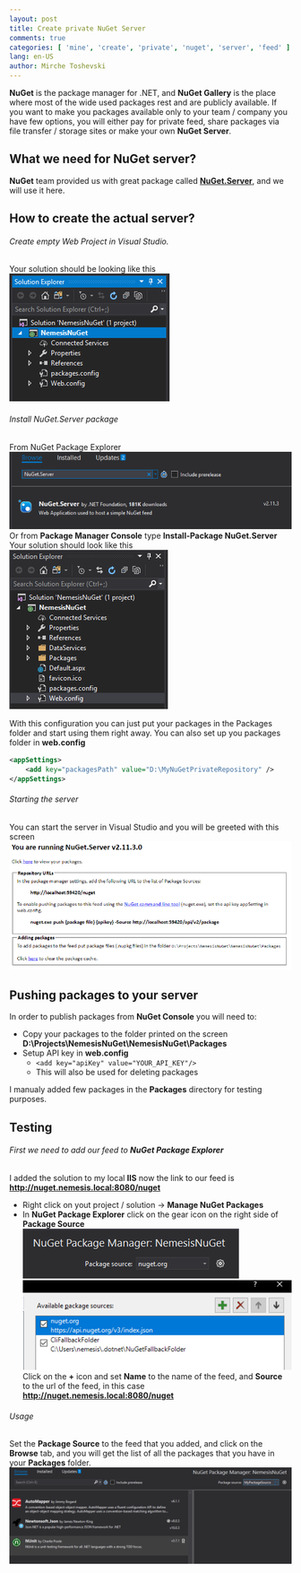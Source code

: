 ```yaml
---
layout: post
title: Create private NuGet Server
comments: true
categories: [ 'mine', 'create', 'private', 'nuget', 'server', 'feed' ]
lang: en-US
author: Mirche Toshevski
---
```

**NuGet** is the package manager for .NET, and **NuGet Gallery** is the place where most of the wide used packages rest and are publicly available. If you want to make you packages available only to your team / company you have few options, you will either pay for private feed, share packages via file transfer / storage sites or make your own **NuGet Server**.
## What we need for NuGet server?
**NuGet** team provided us with great package called **[NuGet.Server](https://github.com/NuGet/NuGet.Server)**, and we will use it here.

## How to create the actual server?
###### Create empty Web Project in Visual Studio.
Your solution should be looking like this
![Visual Studio Solution](../assets/images/cpnf_1.png 'Visual Studio Solution')
###### Install NuGet.Server package
From NuGet Package Explorer
![NuGet Package Explorer](../assets/images/cpnf_2.png 'NuGet Package Explorer')
Or from **Package Manager Console** type **Install-Package NuGet.Server**
Your solution should look like this
![Visual Studio Solutin](../assets/images/cpnf_3.png 'Visual Studio Solution')

With this configuration you can just put your packages in the Packages folder and start using them right away. You can also set up you packages folder in **web.config**
```xml
<appSettings>
    <add key="packagesPath" value="D:\MyNuGetPrivateRepository" />
</appSettings>
```
###### Starting the server
You can start the server in Visual Studio and you will be greeted with this screen
![NuGet Server Screen](../assets/images/cpnf_4.png 'NuGet Server Screen')

## Pushing packages to your server
In order to publish packages from **NuGet Console** you will need to:
- Copy your packages to the folder printed on the screen **D:\Projects\NemesisNuGet\NemesisNuGet\Packages**
- Setup API key in **web.config**
	- ```<add key="apiKey" value="YOUR_API_KEY"/>```
	- This will also be used for deleting packages

I manualy added few packages in the **Packages** directory for testing purposes.
## Testing
###### First we need to add our feed to **NuGet Package Explorer**
I added the solution to my local **IIS** now the link to our feed is **http://nuget.nemesis.local:8080/nuget**
- Right click on yout project / solution -> **Manage NuGet Packages**
- In **NuGet Package Explorer** click on the gear icon on the right side of **Package Source**
![NuGet Package Explorer](../assets/images/cpnf_5.png 'NuGet Package Explorer')
![NuGet Package Explorer](../assets/images/cpnf_6.png 'NuGet Package Explorer')
Click on the **+** icon and set **Name** to the name of the feed, and **Source** to the url of the feed, in this case **http://nuget.nemesis.local:8080/nuget**

###### Usage
Set the **Package Source** to the feed that you added, and click on the **Browse** tab, and you will get the list of all the packages that you have in your **Packages** folder.
![NuGet Package Explorer](../assets/images/cpnf_7.png 'NuGet Package Explorer')